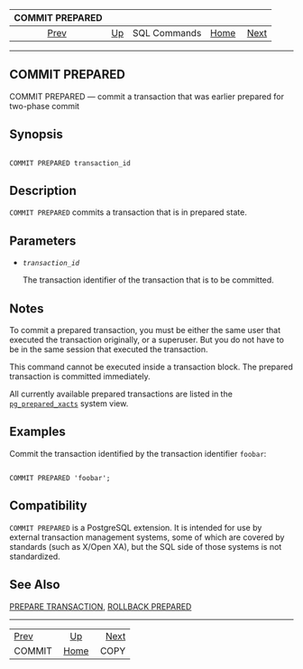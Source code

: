 

|          COMMIT PREPARED          |                                        |              |                                                       |                               |
| :-------------------------------: | :------------------------------------- | :----------: | ----------------------------------------------------: | ----------------------------: |
| [Prev](sql-commit.html "COMMIT")  | [Up](sql-commands.html "SQL Commands") | SQL Commands | [Home](index.html "PostgreSQL 17devel Documentation") |  [Next](sql-copy.html "COPY") |

***

## COMMIT PREPARED

COMMIT PREPARED — commit a transaction that was earlier prepared for two-phase commit

## Synopsis

```

COMMIT PREPARED transaction_id
```

## Description

`COMMIT PREPARED` commits a transaction that is in prepared state.

## Parameters

* *`transaction_id`*

    The transaction identifier of the transaction that is to be committed.

## Notes

To commit a prepared transaction, you must be either the same user that executed the transaction originally, or a superuser. But you do not have to be in the same session that executed the transaction.

This command cannot be executed inside a transaction block. The prepared transaction is committed immediately.

All currently available prepared transactions are listed in the [`pg_prepared_xacts`](view-pg-prepared-xacts.html "54.16. pg_prepared_xacts") system view.

## Examples

Commit the transaction identified by the transaction identifier `foobar`:

```

COMMIT PREPARED 'foobar';
```

## Compatibility

`COMMIT PREPARED` is a PostgreSQL extension. It is intended for use by external transaction management systems, some of which are covered by standards (such as X/Open XA), but the SQL side of those systems is not standardized.

## See Also

[PREPARE TRANSACTION](sql-prepare-transaction.html "PREPARE TRANSACTION"), [ROLLBACK PREPARED](sql-rollback-prepared.html "ROLLBACK PREPARED")

***

|                                   |                                                       |                               |
| :-------------------------------- | :---------------------------------------------------: | ----------------------------: |
| [Prev](sql-commit.html "COMMIT")  |         [Up](sql-commands.html "SQL Commands")        |  [Next](sql-copy.html "COPY") |
| COMMIT                            | [Home](index.html "PostgreSQL 17devel Documentation") |                          COPY |
